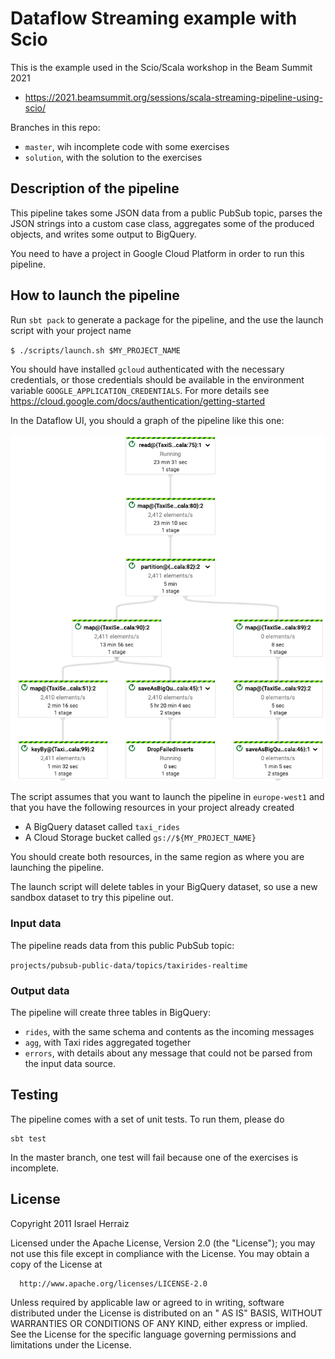 # Dataflow Streaming example with Scio

This is the example used in the Scio/Scala workshop in the Beam Summit 2021

* https://2021.beamsummit.org/sessions/scala-streaming-pipeline-using-scio/

Branches in this repo:

* `master`, wih incomplete code with some exercises
* `solution`, with the solution to the exercises

## Description of the pipeline

This pipeline takes some JSON data from a public PubSub topic, parses the JSON strings into a custom case class,
aggregates some of the produced objects, and writes some output to BigQuery.

You need to have a project in Google Cloud Platform in order to run this pipeline.

## How to launch the pipeline

Run `sbt pack` to generate a package for the pipeline, and the use the launch script with your project name

`$ ./scripts/launch.sh $MY_PROJECT_NAME`

You should have installed `gcloud` authenticated with the necessary credentials, or those credentials should be
available in the environment variable `GOOGLE_APPLICATION_CREDENTIALS`. For more details
see https://cloud.google.com/docs/authentication/getting-started

In the Dataflow UI, you should a graph of the pipeline like this one:

![Graph of the pipline](./imgs/pipeline.png)

The script assumes that you want to launch the pipeline in `europe-west1` and that you have the following resources in
your project already created

* A BigQuery dataset called `taxi_rides`
* A Cloud Storage bucket called `gs://${MY_PROJECT_NAME}`

You should create both resources, in the same region as where you are launching the pipeline.

The launch script will delete tables in your BigQuery dataset, so use a new sandbox dataset to try this pipeline out.

### Input data

The pipeline reads data from this public PubSub topic:

`projects/pubsub-public-data/topics/taxirides-realtime`

### Output data

The pipeline will create three tables in BigQuery:

* `rides`, with the same schema and contents as the incoming messages
* `agg`, with Taxi rides aggregated together
* `errors`, with details about any message that could not be parsed from the input data source.

## Testing

The pipeline comes with a set of unit tests. To run them, please do

```
sbt test
```

In the master branch, one test will fail because one of the exercises is incomplete.

## License

Copyright 2011 Israel Herraiz

Licensed under the Apache License, Version 2.0 (the "License"); you may not use this file except in compliance with the
License. You may obtain a copy of the License at

      http://www.apache.org/licenses/LICENSE-2.0

Unless required by applicable law or agreed to in writing, software distributed under the License is distributed on an "
AS IS" BASIS, WITHOUT WARRANTIES OR CONDITIONS OF ANY KIND, either express or implied. See the License for the specific
language governing permissions and limitations under the License.